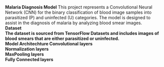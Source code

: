 <b>Malaria Diagnosis Model</b>
This project represents a Convolutional Neural Network (CNN) for the binary classification of blood image samples into parasitized (P) and uninfected (U) categories. The model is designed to assist in the diagnosis of malaria by analyzing blood smear images. <br/>
<b>Dataset</br>
The dataset is sourced from TensorFlow Datasets and includes images of blood smears that are either parasitized or uninfected.<br/>
<b>Model Architechture</b>
Convolutional layers<br/>
Normalization layers<br/>
MaxPooling layers<br/>
Fully Connected layers<br/>




